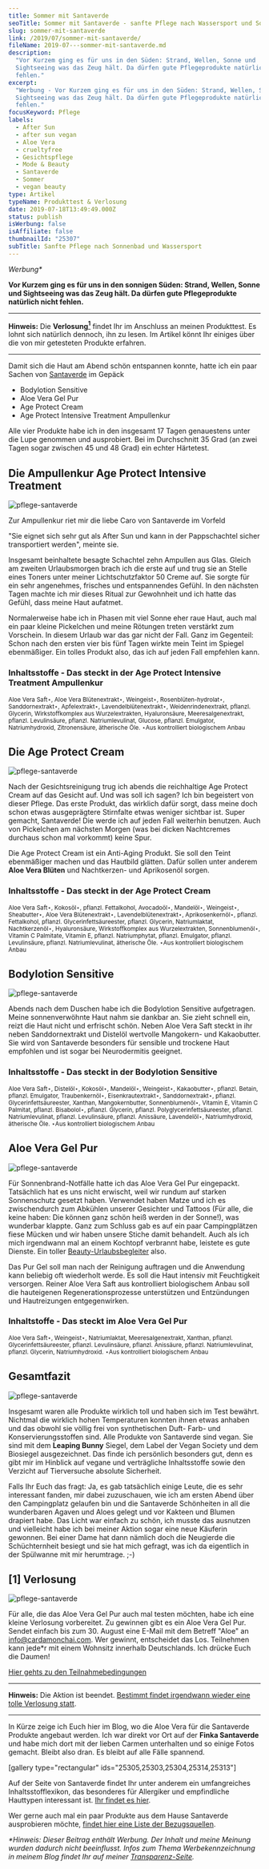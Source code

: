 ```yaml
---
title: Sommer mit Santaverde
seoTitle: Sommer mit Santaverde - sanfte Pflege nach Wassersport und Sonnenbad
slug: sommer-mit-santaverde
link: /2019/07/sommer-mit-santaverde/
fileName: 2019-07---sommer-mit-santaverde.md
description:
  "Vor Kurzem ging es für uns in den Süden: Strand, Wellen, Sonne und
  Sightseeing was das Zeug hält. Da dürfen gute Pflegeprodukte natürlich nicht
  fehlen."
excerpt:
  "Werbung - Vor Kurzem ging es für uns in den Süden: Strand, Wellen, Sonne und
  Sightseeing was das Zeug hält. Da dürfen gute Pflegeprodukte natürlich nicht
  fehlen."
focusKeyword: Pflege
labels:
  - After Sun
  - after sun vegan
  - Aloe Vera
  - crueltyfree
  - Gesichtspflege
  - Mode & Beauty
  - Santaverde
  - Sommer
  - vegan beauty
type: Artikel
typeName: Produkttest & Verlosung
date: 2019-07-18T13:49:49.000Z
status: publish
isWerbung: false
isAffiliate: false
thumbnailId: "25307"
subTitle: Sanfte Pflege nach Sonnenbad und Wassersport
---
```


<em>Werbung\*</em>

<strong>Vor Kurzem ging es für uns in den sonnigen Süden: Strand, Wellen, Sonne
und Sightseeing was das Zeug hält. Da dürfen gute Pflegeprodukte natürlich nicht
fehlen.</strong>

<hr />

<strong>Hinweis:</strong> Die
<strong>Verlosung<a href="#1"><sup>1</sup></a></strong> findet Ihr im Anschluss
an meinen Produkttest. Es lohnt sich natürlich dennoch, ihn zu lesen. Im Artikel
könnt Ihr einiges über die von mir getesteten Produkte erfahren.

<hr />

Damit sich die Haut am Abend schön entspannen konnte, hatte ich ein paar Sachen
von <a href="https://cardamonchai.com/tag/santaverde/">Santaverde</a> im Gepäck

<ul>
    <li>Bodylotion Sensitive</li>
    <li>Aloe Vera Gel Pur</li>
    <li>Age Protect Cream</li>
    <li>Age Protect Intensive Treatment Ampullenkur</li>
</ul>

Alle vier Produkte habe ich in den insgesamt 17 Tagen genauestens unter die Lupe
genommen und ausprobiert. Bei im Durchschnitt 35 Grad (an zwei Tagen sogar
zwischen 45 und 48 Grad) ein echter Härtetest.

## Die Ampullenkur Age Protect Intensive Treatment

![pflege-santaverde](http://cardamonchai.com/wp-content/uploads/2019/07/2019-06-23-santaverde-7-400x300.jpg "Die Ampullenkur")

Zur Ampullenkur riet mir die liebe Caro von Santaverde im Vorfeld

"Sie eignet sich sehr gut als After Sun und kann in der Pappschachtel sicher
transportiert werden", meinte sie.

Insgesamt beinhaltete besagte Schachtel zehn Ampullen aus Glas. Gleich am
zweiten Urlaubsmorgen brach ich die erste auf und trug sie an Stelle eines
Toners unter meiner Lichtschutzfaktor 50 Creme auf. Sie sorgte für ein sehr
angenehmes, frisches und entspannendes Gefühl. In den nächsten Tagen machte ich
mir dieses Ritual zur Gewohnheit und ich hatte das Gefühl, dass meine Haut
aufatmet.

Normalerweise habe ich in Phasen mit viel Sonne eher raue Haut, auch mal ein
paar kleine Pickelchen und meine Rötungen treten verstärkt zum Vorschein. In
diesem Urlaub war das gar nicht der Fall. Ganz im Gegenteil: Schon nach den
ersten vier bis fünf Tagen wirkte mein Teint im Spiegel ebenmäßiger. Ein tolles
Produkt also, das ich auf jeden Fall empfehlen kann.

### Inhaltsstoffe - Das steckt in der Age Protect Intensive Treatment Ampullenkur

<small>Aloe Vera Saft⋆, Aloe Vera Blütenextrakt⋆, Weingeist⋆,
Rosenblüten-hydrolat⋆, Sanddornextrakt⋆, Apfelextrakt⋆, Lavendelblütenextrakt⋆,
Weidenrindenextrakt, pflanzl. Glycerin, Wirkstoffkomplex aus Wurzelextrakten,
Hyaluronsäure, Meeresalgenextrakt, pflanzl. Levulinsäure, pflanzl.
Natriumlevulinat, Glucose, pflanzl. Emulgator, Natriumhydroxid, Zitronensäure,
ätherische Öle. ⋆Aus kontrolliert biologischem Anbau</small>

## Die Age Protect Cream

![pflege-santaverde](http://cardamonchai.com/wp-content/uploads/2019/07/2019-06-23-santaverde-9-400x300.jpg "Die Age Protect Creme")

Nach der Gesichtsreinigung trug ich abends die reichhaltige Age Protect Cream
auf das Gesicht auf. Und was soll ich sagen? Ich bin begeistert von dieser
Pflege. Das erste Produkt, das wirklich dafür sorgt, dass meine doch schon etwas
ausgeprägtere Stirnfalte etwas weniger sichtbar ist. Super gemacht, Santaverde!
Die werde ich auf jeden Fall weiterhin benutzen. Auch von Pickelchen am nächsten
Morgen (was bei dicken Nachtcremes durchaus schon mal vorkommt) keine Spur.
<small></small>

Die Age Protect Cream ist ein Anti-Aging Produkt. Sie soll den Teint ebenmäßiger
machen und das Hautbild glätten. Dafür sollen unter anderem <strong>Aloe Vera
Blüten</strong> und Nachtkerzen- und Aprikosenöl sorgen.

### Inhaltsstoffe - Das steckt in der Age Protect Cream

<small>Aloe Vera Saft⋆, Kokosöl⋆, pflanzl. Fettalkohol, Avocadoöl⋆, Mandelöl⋆,
Weingeist⋆, Sheabutter⋆, Aloe Vera Blütenextrakt⋆, Lavendelblütenextrakt⋆,
Aprikosenkernöl⋆, pflanzl. Fettalkohol, pflanzl. Glycerinfettsäureester,
pflanzl. Glycerin, Natriumlaktat, Nachtkerzenöl⋆, Hyaluronsäure,
Wirkstoffkomplex aus Wurzelextrakten, Sonnenblumenöl⋆, Vitamin C Palmitate,
Vitamin E, pflanzl. Natriumphytat, pflanzl. Emulgator, pflanzl. Levulinsäure,
pflanzl. Natriumlevulinat, ätherische Öle. ⋆Aus kontrolliert biologischem
Anbau</small>

## Bodylotion Sensitive

![pflege-santaverde](http://cardamonchai.com/wp-content/uploads/2019/07/2019-06-23-santaverde-4-400x300.jpg "Die Bodylotion Sensitive")

Abends nach dem Duschen habe ich die Bodylotion Sensitive aufgetragen. Meine
sonnenverwöhnte Haut nahm sie dankbar an. Sie zieht schnell ein, reizt die Haut
nicht und erfrischt schön. Neben Aloe Vera Saft steckt in ihr neben
Sanddornextrakt und Distelöl wertvolle Mangokern- und Kakaobutter. Sie wird von
Santaverde besonders für sensible und trockene Haut empfohlen und ist sogar bei
Neurodermitis geeignet.

### Inhaltsstoffe - Das steckt in der Bodylotion Sensitive

<small>Aloe Vera Saft⋆, Distelöl⋆, Kokosöl⋆, Mandelöl⋆, Weingeist⋆,
Kakaobutter⋆, pflanzl. Betain, pflanzl. Emulgator, Traubenkernöl⋆,
Eisenkrautextrakt⋆, Sanddornextrakt⋆, pflanzl. Glycerinfettsäureester, Xanthan,
Mangokernbutter, Sonnenblumenöl⋆, Vitamin E, Vitamin C Palmitat, pflanzl.
Bisabolol⋆, pflanzl. Glycerin, pflanzl. Polyglycerinfettsäureester, pflanzl.
Natriumlevulinat, pflanzl. Levulinsäure, pflanzl. Anissäure, Lavendelöl⋆,
Natriumhydroxid, ätherische Öle. ⋆Aus kontrolliert biologischem Anbau</small>

## Aloe Vera Gel Pur

![pflege-santaverde](http://cardamonchai.com/wp-content/uploads/2019/07/2019-06-23-santaverde-6-400x300.jpg "Das Aloe Vera Gel Pur und die Bodylotion Sensitive")

Für Sonnenbrand-Notfälle hatte ich das Aloe Vera Gel Pur eingepackt. Tatsächlich
hat es uns nicht erwischt, weil wir rundum auf starken Sonnenschutz gesetzt
haben. Verwendet haben Matze und ich es zwischendurch zum Abkühlen unserer
Gesichter und Tattoos (Für alle, die keine haben: Die können ganz schön heiß
werden in der Sonne!), was wunderbar klappte. Ganz zum Schluss gab es auf ein
paar Campingplätzen fiese Mücken und wir haben unsere Stiche damit behandelt.
Auch als ich mich irgendwann mal an einem Kochtopf verbrannt habe, leistete es
gute Dienste. Ein toller
<a href="http://cardamonchai.com/2018/06/mit-santaverde-auf-reisen/">Beauty-Urlaubsbegleiter</a>
also.

Das Pur Gel soll man nach der Reinigung auftragen und die Anwendung kann
beliebig oft wiederholt werde. Es soll die Haut intensiv mit Feuchtigkeit
versorgen. Reiner Aloe Vera Saft aus kontrolliert biologischem Anbau soll die
hauteigenen Regenerationsprozesse unterstützen und Entzündungen und
Hautreizungen entgegenwirken.

### Inhaltstoffe - Das steckt im Aloe Vera Gel Pur

<small>Aloe Vera Saft⋆, Weingeist⋆, Natriumlaktat, Meeresalgenextrakt, Xanthan,
pflanzl. Glycerinfettsäureester, pflanzl. Levulinsäure, pflanzl. Anissäure,
pflanzl. Natriumlevulinat, pflanzl. Glycerin, Natriumhydroxid. ⋆Aus kontrolliert
biologischem Anbau</small>

## Gesamtfazit

![pflege-santaverde](http://cardamonchai.com/wp-content/uploads/2019/07/2019-06-23-santaverde-10-400x300.jpg "Diese Produkte haben mich begleitet")

Insgesamt waren alle Produkte wirklich toll und haben sich im Test bewährt.
Nichtmal die wirklich hohen Temperaturen konnten ihnen etwas anhaben und das
obwohl sie völlig frei von synthetischen Duft- Farb- und Konservierungsstoffen
sind. Alle Produkte von Santaverde sind vegan. Sie sind mit dem <strong>Leaping
Bunny</strong> Siegel, dem Label der Vegan Society und dem Biosiegel
ausgezeichnet. Das finde ich persönlich besonders gut, denn es gibt mir im
Hinblick auf vegane und verträgliche Inhaltsstoffe sowie den Verzicht auf
Tierversuche absolute Sicherheit.

Falls Ihr Euch das fragt: Ja, es gab tatsächlich einige Leute, die es sehr
interessant fanden, mir dabei zuzuschauen, wie ich am ersten Abend über den
Campingplatz gelaufen bin und die Santaverde Schönheiten in all die wunderbaren
Agaven und Aloes gelegt und vor Kakteen und Blumen drapiert habe. Das Licht war
einfach zu schön, ich musste das ausnutzen und vielleicht habe ich bei meiner
Aktion sogar eine neue Käuferin gewonnen. Bei einer Dame hat dann nämlich doch
die Neugierde die Schüchternheit besiegt und sie hat mich gefragt, was ich da
eigentlich in der Spülwanne mit mir herumtrage. ;-)

## [1] Verlosung

![pflege-santaverde](http://cardamonchai.com/wp-content/uploads/2019/07/2019-06-23-santaverde-8-400x300.jpg "Das Aloe Vera Gel Pur und die Ampulenkur")

Für alle, die das Aloe Vera Gel Pur auch mal testen möchten, habe ich eine
kleine Verlosung vorbereitet. Zu gewinnen gibt es ein Aloe Vera Gel Pur. Sendet
einfach bis zum 30. August eine E-Mail mit dem Betreff "Aloe" an
<a href="mailto:anne.reis@cardamonchai.com">info@cardamonchai.com</a>. Wer
gewinnt, entscheidet das Los. Teilnehmen kann jede\*r mit einem Wohnsitz
innerhalb Deutschlands. Ich drücke Euch die Daumen!

<a href="https://cardamonchai.com/datenschutz/teilnahmebedingungen/" target="_blank" rel="noopener">Hier
gehts zu den Teilnahmebedingungen</a>

<hr />

<strong>Hinweis:</strong> Die Aktion ist beendet.
<a href="https://cardamonchai.com/tag/verlosung/">Bestimmt findet irgendwann
wieder eine tolle Verlosung statt</a>.

<hr />

In Kürze zeige ich Euch hier im Blog, wo die Aloe Vera für die Santaverde
Produkte angebaut werden. Ich war direkt vor Ort auf der <strong>Finka
Santaverde</strong> und habe mich dort mit der lieben Carmen unterhalten und so
einige Fotos gemacht. Bleibt also dran. Es bleibt auf alle Fälle spannend.

[gallery type="rectangular" ids="25305,25303,25304,25314,25313"]

Auf der Seite von Santaverde findet Ihr unter anderem ein umfangreiches
Inhaltsstofflexikon, das besonderes für Allergiker und empfindliche Hauttypen
interessant ist.
<a href="http://www.santaverde.de/inhaltsstoffe" target="_blank" rel="noopener">Ihr
findet es hier</a>.

Wer gerne auch mal ein paar Produkte aus dem Hause Santaverde ausprobieren
möchte,
<a href="http://www.santaverde.de/bezugsquellen" target="_blank" rel="noopener">findet
hier eine Liste der Bezugsquellen</a>.

<em>\*Hinweis: Dieser Beitrag enthält Werbung. Der Inhalt und meine Meinung
wurden dadurch nicht beeinflusst. Infos zum Thema Werbekennzeichnung in meinem
Blog findet Ihr auf meiner
<a href="https://cardamonchai.com/werbung/">Transparenz-Seite</a>.</em>
